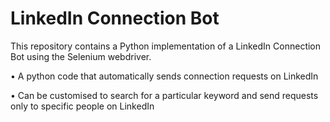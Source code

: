 # LinkedIn Connection Bot

This repository contains a Python implementation of a LinkedIn Connection Bot using the Selenium webdriver.

• A python code that automatically sends connection requests on LinkedIn

• Can be customised to search for a particular keyword and send requests only to specific people on LinkedIn